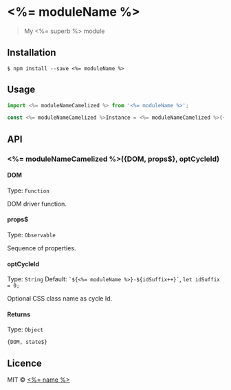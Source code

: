 # <%= moduleName %>

> My <%= superb %> module

## Installation

```shell
$ npm install --save <%= moduleName %>
```

## Usage

```js
import <%= moduleNameCamelized %> from '<%= moduleName %>';

const <%= moduleNameCamelized %>Instance = <%= moduleNameCamelized %>({DOM});
```

## API

### <%= moduleNameCamelized %>({DOM, props$}, optCycleId)

#### DOM

Type: `Function`

DOM driver function.

#### props$

Type: `Observable`

Sequence of properties.

#### optCycleId

Type: `String`
Default: `` `${<%= moduleName %>}-${idSuffix++}` ``, `let idSuffix = 0;`

Optional CSS class name as cycle Id.

#### Returns

Type: `Object`

`{DOM, state$}`

## Licence

MIT © [<%= name %>](<%= websiteUrl %>) 
